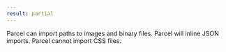 ```yaml
---
result: partial
---
```


Parcel can import paths to images and binary files.
Parcel will inline JSON imports.
Parcel cannot import CSS files.
